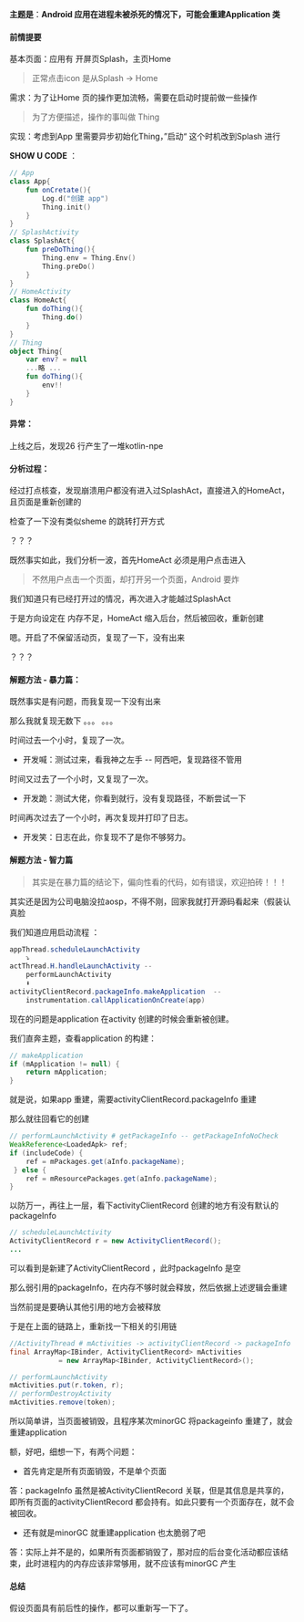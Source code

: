 **主题是**：**Android 应用在进程未被杀死的情况下，可能会重建Application 类**



#### 前情提要

基本页面：应用有 开屏页Splash，主页Home

> 正常点击icon 是从Splash -> Home   

需求：为了让Home 页的操作更加流畅，需要在启动时提前做一些操作

> 为了方便描述，操作的事叫做 Thing  

实现：考虑到App 里需要异步初始化Thing，”启动“ 这个时机改到Splash 进行



**SHOW U CODE** ：

```kotlin
// App
class App{
    fun onCretate(){
        Log.d("创建 app")
        Thing.init()
    }
}
// SplashActivity
class SplashAct{
    fun preDoThing(){
        Thing.env = Thing.Env()
        Thing.preDo()
    }
}
// HomeActivity
class HomeAct{
    fun doThing(){
        Thing.do()
    }
}
// Thing
object Thing{
    var env? = null
    ...略 ...
    fun doThing(){
        env!!
    }
}
```



#### **异常：**

上线之后，发现26 行产生了一堆kotlin-npe   



#### **分析过程：**

经过打点核查，发现崩溃用户都没有进入过SplashAct，直接进入的HomeAct，且页面是重新创建的    

检查了一下没有类似sheme 的跳转打开方式  



？？？



既然事实如此，我们分析一波，首先HomeAct 必须是用户点击进入 

> 不然用户点击一个页面，却打开另一个页面，Android 要炸

我们知道只有已经打开过的情况，再次进入才能越过SplashAct  



于是方向设定在 内存不足，HomeAct 缩入后台，然后被回收，重新创建

嗯。开启了不保留活动页，复现了一下，没有出来



？？？



#### **解题方法 - 暴力篇：**

既然事实是有问题，而我复现一下没有出来

那么我就复现无数下 。。。 。。。

时间过去一个小时，复现了一次。

- 开发喊：测试过来，看我神之左手 -- 阿西吧，复现路径不管用

时间又过去了一个小时，又复现了一次。

- 开发跪：测试大佬，你看到就行，没有复现路径，不断尝试一下

时间再次过去了一个小时，再次复现并打印了日志。

- 开发笑：日志在此，你复现不了是你不够努力。



#### **解题方法 - 智力篇**

> 其实是在暴力篇的结论下，偏向性看的代码，如有错误，欢迎拍砖！！！

其实还是因为公司电脑没拉aosp，不得不刚，回家我就打开源码看起来（假装认真脸



我们知道应用启动流程 ： 

```java
appThread.scheduleLaunchActivity
    ⤵️
actThread.H.handleLaunchActivity -- 
    performLaunchActivity
    ⬇️
activityClientRecord.packageInfo.makeApplication  -- 
    instrumentation.callApplicationOnCreate(app)
```



现在的问题是application 在activity 创建的时候会重新被创建。

我们直奔主题，查看application 的构建：

```java
// makeApplication
if (mApplication != null) {
    return mApplication;
}
```

就是说，如果app 重建，需要activityClientRecord.packageInfo 重建  

那么就往回看它的创建

```java
// performLaunchActivity # getPackageInfo -- getPackageInfoNoCheck
WeakReference<LoadedApk> ref;
if (includeCode) {
    ref = mPackages.get(aInfo.packageName);
 } else {
    ref = mResourcePackages.get(aInfo.packageName);
}
```

以防万一，再往上一层，看下activityClientRecord 创建的地方有没有默认的packageInfo 

```java
// scheduleLaunchActivity
ActivityClientRecord r = new ActivityClientRecord();
...
```

可以看到是新建了ActivityClientRecord ，此时packageInfo 是空  



那么弱引用的packageInfo，在内存不够时就会释放，然后依据上述逻辑会重建  

当然前提是要确认其他引用的地方会被释放  

于是在上面的链路上，重新找一下相关的引用链

```java
//ActivityThread # mActivities -> activityClientRecord -> packageInfo
final ArrayMap<IBinder, ActivityClientRecord> mActivities
            = new ArrayMap<IBinder, ActivityClientRecord>();

// performLaunchActivity 
mActivities.put(r.token, r);
// performDestroyActivity
mActivities.remove(token);
```



所以简单讲，当页面被销毁，且程序某次minorGC 将packageinfo 重建了，就会重建application  



额，好吧，细想一下，有两个问题：

- 首先肯定是所有页面销毁，不是单个页面

答：packageInfo 虽然是被ActivityClientRecord 关联，但是其信息是共享的，即所有页面的activityClientRecord 都会持有。如此只要有一个页面存在，就不会被回收。

- 还有就是minorGC 就重建application 也太脆弱了吧

答：实际上并不是的，如果所有页面都销毁了，那对应的后台变化活动都应该结束，此时进程内的内存应该非常够用，就不应该有minorGC 产生  



#### 总结

假设页面具有前后性的操作，都可以重新写一下了。

